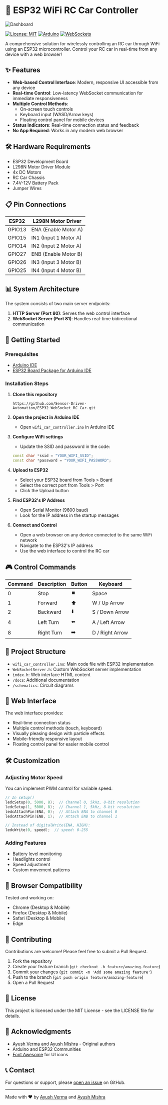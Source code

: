 # 🚗 ESP32 WiFi RC Car Controller

![Dashboard](https://raw.githubusercontent.com/Sensor-Driven-Automation/ESP32_WebSocket_RC_Car/main/Dashboard.png)

[![License: MIT](https://img.shields.io/badge/License-MIT-blue.svg)](https://opensource.org/licenses/MIT)
[![Arduino](https://img.shields.io/badge/Arduino-ESP32-green.svg)](https://www.arduino.cc/)
[![WebSockets](https://img.shields.io/badge/Interface-WebSockets-orange.svg)](https://developer.mozilla.org/en-US/docs/Web/API/WebSockets_API)

A comprehensive solution for wirelessly controlling an RC car through WiFi using an ESP32 microcontroller. Control your RC car in real-time from any device with a web browser!

## ✨ Features

- **Web-based Control Interface**: Modern, responsive UI accessible from any device
- **Real-time Control**: Low-latency WebSocket communication for immediate responsiveness
- **Multiple Control Methods**:
  - On-screen touch controls
  - Keyboard input (WASD/Arrow keys)
  - Floating control panel for mobile devices
- **Status Indicators**: Real-time connection status and feedback
- **No App Required**: Works in any modern web browser

## 🛠️ Hardware Requirements

- ESP32 Development Board
- L298N Motor Driver Module
- 4x DC Motors
- RC Car Chassis
- 7.4V-12V Battery Pack
- Jumper Wires

## 📋 Pin Connections

| ESP32  | L298N Motor Driver    |
| ------ | --------------------- |
| GPIO13 | ENA (Enable Motor A)  |
| GPIO15 | IN1 (Input 1 Motor A) |
| GPIO14 | IN2 (Input 2 Motor A) |
| GPIO27 | ENB (Enable Motor B)  |
| GPIO26 | IN3 (Input 3 Motor B) |
| GPIO25 | IN4 (Input 4 Motor B) |

## 📊 System Architecture

The system consists of two main server endpoints:

1. **HTTP Server (Port 80)**: Serves the web control interface
2. **WebSocket Server (Port 81)**: Handles real-time bidirectional communication

## 🚀 Getting Started

### Prerequisites

- [Arduino IDE](https://www.arduino.cc/en/software)
- [ESP32 Board Package for Arduino IDE](https://github.com/espressif/arduino-esp32)

### Installation Steps

1. **Clone this repository**

   ```
   https://github.com/Sensor-Driven-Automation/ESP32_WebSocket_RC_Car.git
   ```

2. **Open the project in Arduino IDE**

   - Open `wifi_car_controller.ino` in Arduino IDE

3. **Configure WiFi settings**

   - Update the SSID and password in the code:

   ```cpp
   const char *ssid = "YOUR_WIFI_SSID";
   const char *password = "YOUR_WIFI_PASSWORD";
   ```

4. **Upload to ESP32**

   - Select your ESP32 board from Tools > Board
   - Select the correct port from Tools > Port
   - Click the Upload button

5. **Find ESP32's IP Address**

   - Open Serial Monitor (9600 baud)
   - Look for the IP address in the startup messages

6. **Connect and Control**
   - Open a web browser on any device connected to the same WiFi network
   - Navigate to the ESP32's IP address
   - Use the web interface to control the RC car

## 🎮 Control Commands

| Command | Description | Button | Keyboard        |
| ------- | ----------- | ------ | --------------- |
| 0       | Stop        | ⏹️     | Space           |
| 1       | Forward     | ⬆️     | W / Up Arrow    |
| 2       | Backward    | ⬇️     | S / Down Arrow  |
| 4       | Left Turn   | ⬅️     | A / Left Arrow  |
| 8       | Right Turn  | ➡️     | D / Right Arrow |

## 🧩 Project Structure

- `wifi_car_controller.ino`: Main code file with ESP32 implementation
- `WebSocketServer.h`: Custom WebSocket server implementation
- `index.h`: Web interface HTML content
- `/docs`: Additional documentation
- `/schematics`: Circuit diagrams

## 🌟 Web Interface

The web interface provides:

- Real-time connection status
- Multiple control methods (touch, keyboard)
- Visually pleasing design with particle effects
- Mobile-friendly responsive layout
- Floating control panel for easier mobile control

## 🛠️ Customization

### Adjusting Motor Speed

You can implement PWM control for variable speed:

```cpp
// In setup()
ledcSetup(0, 5000, 8);  // Channel 0, 5kHz, 8-bit resolution
ledcSetup(1, 5000, 8);  // Channel 1, 5kHz, 8-bit resolution
ledcAttachPin(ENA, 0);  // Attach ENA to channel 0
ledcAttachPin(ENB, 1);  // Attach ENB to channel 1

// Instead of digitalWrite(ENA, HIGH):
ledcWrite(0, speed);  // speed: 0-255
```

### Adding Features

- Battery level monitoring
- Headlights control
- Speed adjustment
- Custom movement patterns

## 📱 Browser Compatibility

Tested and working on:

- Chrome (Desktop & Mobile)
- Firefox (Desktop & Mobile)
- Safari (Desktop & Mobile)
- Edge

## 👥 Contributing

Contributions are welcome! Please feel free to submit a Pull Request.

1. Fork the repository
2. Create your feature branch (`git checkout -b feature/amazing-feature`)
3. Commit your changes (`git commit -m 'Add some amazing feature'`)
4. Push to the branch (`git push origin feature/amazing-feature`)
5. Open a Pull Request

## 📜 License

This project is licensed under the MIT License - see the LICENSE file for details.

## 🙏 Acknowledgments

- [Ayush Verma](https://github.com/ayushverma17) and [Ayush Mishra](https://github.com/ayushommishra) - Original authors
- Arduino and ESP32 Communities
- [Font Awesome](https://fontawesome.com/) for UI icons

## 📞 Contact

For questions or support, please [open an issue](https://github.com/ayushommishra/esp32-wifi-rc-car/issues) on GitHub.

---

Made with ❤️ by [Ayush Verma](https://github.com/ayushverma17) and [Ayush Mishra](https://github.com/ayushommishra)
